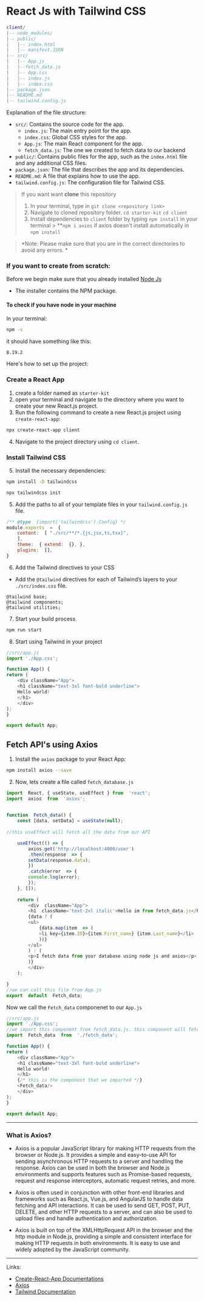 # React Js with Tailwind CSS

```lua
client/ 
|-- node_modules/ 
|-- public/
|   |-- index.html 
|   |-- manifest.JSON
|-- src/ 
|   |-- App.js 
|   |--fetch_data.js
|   |-- App.css
|   |-- index.js 
|   |-- index.css 
|-- package.json 
|-- README.md 
|-- tailwind.config.js
```

Explanation of the file structure:

-   `src/`: Contains the source code for the app.
    -   `index.js`: The main entry point for the app.
    -   `index.css`: Global CSS styles for the app.
    -   `App.js`: The main React component for the app.
	- 	`fetch_data.js`: The one we created to fetch data to our backend
-   `public/`: Contains public files for the app, such as the `index.html` file and any additional CSS files.
-   `package.json`: The file that describes the app and its dependencies.
-   `README.md`: A file that explains how to use the app.
-   `tailwind.config.js`: The configuration file for Tailwind CSS.


> If you want want **clone** this repository 
> 1. In your terminal, type in `git clone <repository link>`
> 2. Navigate to cloned repository folder. `cd starter-kit` `cd client`
> 3. Install dependencies to `client` folder by typing `npm install` in your terminal
	> **`npm i axios` if axios doesn't install automatically in `npm install`
	
> *Note: Please make sure that you are in the correct directories to avoid any errors. *


### If you want to create from scratch:

Before we begin make sure that you already installed [Node Js](https://nodejs.org/en)
- The installer contains the NPM package. 

#### To check if you have node in your machine
In your terminal:
```bash
npm -v 
```
it should have something like this:
```bash
8.19.2
```

Here's how to set up the project:
### Create a React App
1.  create a folder named as `starter-kit`
2. open your terminal and navigate to the directory where you want to create your new React.js project.
3.  Run the following command to create a new React.js project using `create-react-app`:
```bash
npx create-react-app client
```

4. Navigate to the project directory using `cd client`.

### Install Tailwind CSS
5.  Install the necessary dependencies:
```bash
npm install -D tailwindcss
```
```bash
npx tailwindcss init
```

5. Add the paths to all of your template files in your `tailwind.config.js` file.
```javascript
/** @type  {import('tailwindcss').Config} */ 
module.exports  =  { 
	content:  [ "./src/**/*.{js,jsx,ts,tsx}", 
	],
	theme:  { extend:  {}, },
	plugins:  [], 
}
```

6.  Add the Tailwind directives to your CSS
 - Add the `@tailwind` directives for each of Tailwind’s layers to your  `./src/index.css` file.
```less
@tailwind base;
@tailwind components;
@tailwind utilities;
```

7. Start your build process
```bash
npm run start
```

8. Start using Tailwind in your project
```javascript
//src/app.js
import './App.css';

function App() {
return (
	<div className="App">
	<h1 className="text-3xl font-bold underline">
	Hello world!
	</h1>
	</div>
);
}

export default App;
```

## Fetch API's using Axios

1.  Install the `axios` package to your React App:
```bash
npm install axios --save
```

2. Now, lets create a file called `fetch_database.js` 
```javascript
import  React, { useState, useEffect } from  'react';
import  axios  from  'axios';

 
function  Fetch_data() {
	const [data, setData] = useState(null);
	
//this useEffect will fetch all the data from our API 

	useEffect(() => {
		axios.get('http://localhost:4000/user')
		.then(response  => {
		setData(response.data);
		})
		.catch(error  => {
		console.log(error);
		});
	}, []);
	  
	return (
		<div  className="App">
		<h1  className='text-2xl italic'>Hello im from fetch_data.js</h1>
		{data ? (
		<ul>
			{data.map(item  => (
		   	<li key={item.ID}>{item.First_name} {item.Last_name}</li>
			))}
		</ul>
		) : (
		<p>I fetch data from your database using node js and axios</p>
		)}
		</div>
	);

}
//we can call this file from App.js
export  default  Fetch_data;
```

Now we call the `Fetch_data` componenet to our `App.js`


```javascript
//src/app.js
import './App.css';
//we import this component from fetch_data.js. this component will fetch data from the database
import  Fetch_data  from  './fetch_data';

function App() {
return (
	<div className="App">
	<h1 className="text-3xl font-bold underline">
	Hello world!
	</h1>
	{/* this is the component that we imported */}
	<Fetch_data/>
	</div>
);
}

export default App;
```

---
### What is Axios?
- Axios is a popular JavaScript library for making HTTP requests from the browser or Node.js. It provides a simple and easy-to-use API for sending asynchronous HTTP requests to a server and handling the response. Axios can be used in both the browser and Node.js environments and supports features such as Promise-based requests, request and response interceptors, automatic request retries, and more.

- Axios is often used in conjunction with other front-end libraries and frameworks such as React.js, Vue.js, and AngularJS to handle data fetching and API interactions. It can be used to send GET, POST, PUT, DELETE, and other HTTP requests to a server, and can also be used to upload files and handle authentication and authorization.

- Axios is built on top of the XMLHttpRequest API in the browser and the http module in Node.js, providing a simple and consistent interface for making HTTP requests in both environments. It is easy to use and widely adopted by the JavaScript community.

---
Links:

-  [Create-React-App Documentations](https://create-react-app.dev/)
-  [Axios](https://www.npmjs.com/package/axios)
-  [Tailwind Documentation](https://tailwindcss.com/docs/installation)